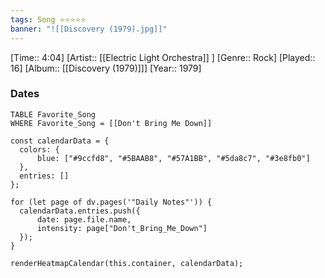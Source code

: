 ```yaml
---
tags: Song ⭐⭐⭐⭐⭐ 
banner: "![[Discovery (1979).jpg]]"
---
```

[Time:: 4:04]
[Artist:: [[Electric Light Orchestra]] ]
[Genre:: Rock]
[Played:: 16]
[Album:: [[Discovery (1979)]]]
[Year:: 1979]
### Dates
````dataview
TABLE Favorite_Song
WHERE Favorite_Song = [[Don't Bring Me Down]]
````

  ```dataviewjs
const calendarData = { 
	colors: { 
		blue: ["#9ccfd8", "#5BAAB8", "#57A1BB", "#5da8c7", "#3e8fb0"] 
	}, 
	entries: [] 
}; 

for (let page of dv.pages('"Daily Notes"')) { 
	calendarData.entries.push({ 
		date: page.file.name, 
		intensity: page["Don't_Bring_Me_Down"]
	}); 
} 

renderHeatmapCalendar(this.container, calendarData);
```
